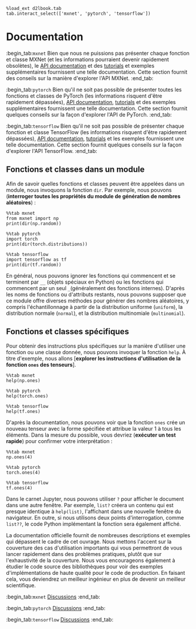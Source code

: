 ```{.python .input}
%load_ext d2lbook.tab
tab.interact_select(['mxnet', 'pytorch', 'tensorflow'])
```

# Documentation
:begin_tab:`mxnet` 
Bien que nous ne puissions pas présenter chaque fonction et classe MXNet 
(et les informations pourraient devenir rapidement obsolètes), 
le [API documentation](https://mxnet.apache.org/versions/1.8.0/api) 
et des [tutorials](https://mxnet.apache.org/versions/1.8.0/api/python/docs/tutorials/) et exemples supplémentaires 
fournissent une telle documentation. 
Cette section fournit des conseils sur la manière d'explorer l'API MXNet.
:end_tab:

:begin_tab:`pytorch`
Bien qu'il ne soit pas possible de présenter toutes les fonctions et classes de PyTorch 
(les informations risquent d'être rapidement dépassées),
[API documentation](https://pytorch.org/docs/stable/index.html), [tutorials](https://pytorch.org/tutorials/beginner/basics/intro.html) et des exemples supplémentaires 
fournissent une telle documentation.
Cette section fournit quelques conseils sur la façon d'explorer l'API de PyTorch.
:end_tab:

:begin_tab:`tensorflow`
Bien qu'il ne soit pas possible de présenter chaque fonction et classe TensorFlow 
(les informations risquent d'être rapidement dépassées),
[API documentation](https://www.tensorflow.org/api_docs), [tutorials](https://www.tensorflow.org/tutorials) et les exemples 
fournissent une telle documentation. 
Cette section fournit quelques conseils sur la façon d'explorer l'API TensorFlow.
:end_tab:


## Fonctions et classes dans un module

Afin de savoir quelles fonctions et classes peuvent être appelées dans un module,
nous invoquons la fonction `dir`. Par exemple, nous pouvons
(**interroger toutes les propriétés du module de génération de nombres aléatoires**) :

```{.python .input  n=1}
%%tab mxnet
from mxnet import np
print(dir(np.random))
```

```{.python .input  n=1}
%%tab pytorch
import torch
print(dir(torch.distributions))
```

```{.python .input  n=1}
%%tab tensorflow
import tensorflow as tf
print(dir(tf.random))
```

En général, nous pouvons ignorer les fonctions qui commencent et se terminent par `__` (objets spéciaux en Python) 
ou les fonctions qui commencent par un seul `_`(généralement des fonctions internes). 
D'après les noms de fonctions ou d'attributs restants, 
nous pouvons supposer que ce module offre 
diverses méthodes pour générer des nombres aléatoires, 
y compris l'échantillonnage à partir de la distribution uniforme (`uniform`), 
la distribution normale (`normal`), et la distribution multinomiale (`multinomial`).

## Fonctions et classes spécifiques

Pour obtenir des instructions plus spécifiques sur la manière d'utiliser une fonction ou une classe donnée,
nous pouvons invoquer la fonction `help`. À titre d'exemple, nous allons
[**explorer les instructions d'utilisation de la fonction `ones` des tenseurs**].

```{.python .input}
%%tab mxnet
help(np.ones)
```

```{.python .input}
%%tab pytorch
help(torch.ones)
```

```{.python .input}
%%tab tensorflow
help(tf.ones)
```

D'après la documentation, nous pouvons voir que la fonction `ones` 
crée un nouveau tenseur avec la forme spécifiée 
et attribue la valeur 1 à tous les éléments. 
Dans la mesure du possible, vous devriez (**exécuter un test rapide**) 
pour confirmer votre interprétation :

```{.python .input}
%%tab mxnet
np.ones(4)
```

```{.python .input}
%%tab pytorch
torch.ones(4)
```

```{.python .input}
%%tab tensorflow
tf.ones(4)
```

Dans le carnet Jupyter, nous pouvons utiliser `?` pour afficher le document dans une autre fenêtre.
Par exemple, `list?` créera un contenu
qui est presque identique à `help(list)`,
l'affichant dans une nouvelle fenêtre du navigateur.
En outre, si nous utilisons deux points d'interrogation, comme `list??`,
le code Python implémentant la fonction sera également affiché.

La documentation officielle fournit de nombreuses descriptions et exemples qui dépassent le cadre de cet ouvrage. 
Nous mettons l'accent sur la couverture des cas d'utilisation importants 
qui vous permettront de vous lancer rapidement dans des problèmes pratiques, 
plutôt que sur l'exhaustivité de la couverture. 
Nous vous encourageons également à étudier le code source des bibliothèques 
pour voir des exemples d'implémentations de haute qualité pour le code de production. 
En faisant cela, vous deviendrez un meilleur ingénieur 
en plus de devenir un meilleur scientifique.

:begin_tab:`mxnet`
[Discussions](https://discuss.d2l.ai/t/38)
:end_tab:

:begin_tab:`pytorch`
[Discussions](https://discuss.d2l.ai/t/39)
:end_tab:

:begin_tab:`tensorflow`
[Discussions](https://discuss.d2l.ai/t/199)
:end_tab:
